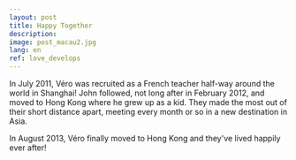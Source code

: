 ```yaml
---
layout: post
title: Happy Together
description:
image: post_macau2.jpg
lang: en
ref: love_develops
---
```


In July 2011, Véro was recruited as a French teacher half-way around the world in Shanghai! John followed, not long after in February 2012, and moved to Hong Kong where he grew up as a kid. They made the most out of their short distance apart, meeting every month or so in a new destination in Asia.

In August 2013, Véro finally moved to Hong Kong and they've lived happily ever after!
